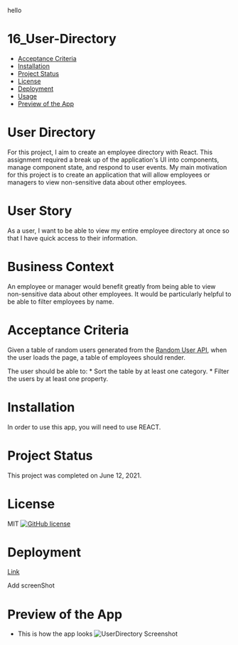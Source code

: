 hello
# 16_User-Directory

* [Acceptance Criteria](#acceptancecriteria)
* [Installation](#installation)
* [Project Status](#projectstatus)
* [License](#license)
* [Deployment](#deployment)
* [Usage](#usage)
* [Preview of the App](#previewApp)

# User Directory

For this project, I aim to create an employee directory with React. This assignment required a break up of the application's UI into components, manage component state, and respond to user events. My main motivation for this project is to create an application that will allow employees or managers to view non-sensitive data about other employees. 

# User Story

As a user, I want to be able to view my entire employee directory at once so that I have quick access to their information.

# Business Context

An employee or manager would benefit greatly from being able to view non-sensitive data about other employees. It would be particularly helpful to be able to filter employees by name.

# Acceptance Criteria

Given a table of random users generated from the [Random User API](https://randomuser.me/), when the user loads the page, a table of employees should render. 

The user should be able to:
    * Sort the table by at least one category.
    * Filter the users by at least one property.

# Installation
In order to use this app, you will need to use REACT.

# Project Status
This project was completed on June 12, 2021. 

# License
MIT
[![GitHub license](https://img.shields.io/badge/license-MIT-blue.svg)](https://github.com/sdca/advdv)

# Deployment
[Link]()

Add screenShot
# Preview of the App
* This is how the app looks
![UserDirectory Screenshot]()